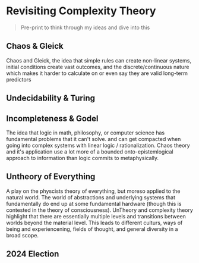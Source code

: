 # Revisiting Complexity Theory

> Pre-print to think through my ideas and dive into this 

## Chaos & Gleick

Chaos and Gleick, the idea that simple rules can create non-linear systems, initial conditions create vast outcomes, and the discrete/continuous nature which makes it harder to calculate on or even say they are valid long-term predictors

## Undecidability & Turing

## Incompleteness & Godel

The idea that logic in math, philosophy, or computer science has fundamental problems that it can't solve. and can get compacted when going into complex systems with linear logic / rationalization. Chaos theory and it's application use a lot more of a bounded onto-epistemlogical approach to information than logic commits to metaphysically.

## Untheory of Everything 

A play on the physcists theory of everything, but moreso applied to the natural world. The world of abstractions and underlying systems that fundamentally do end up at some fundamental hardware (though this is contested in the theory of consciousness). UnTheory and complexity theory highlight that there are essentially multiple levels and transitions between worlds beyond the material level. This leads to different culturs, ways of being and experiencening, fields of thought, and general diversity in a broad scope.

## 2024 Election
